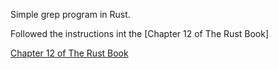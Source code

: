Simple grep program in Rust.

Followed the instructions int the [Chapter 12 of The Rust Book]

[Chapter 12 of The Rust Book](https://doc.rust-lang.org/book/ch12-00-an-io-project.html)
